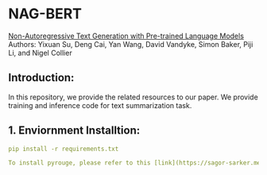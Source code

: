 # NAG-BERT
[Non-Autoregressive Text Generation with Pre-trained Language Models](https://arxiv.org/abs/2102.08220)
Authors: Yixuan Su, Deng Cai, Yan Wang, David Vandyke, Simon Baker, Piji Li, and Nigel Collier

## Introduction:
In this repository, we provide the related resources to our paper. We provide training and inference code for text summarization task.

## 1. Enviornment Installtion:
```yaml
pip install -r requirements.txt

To install pyrouge, please refer to this [link](https://sagor-sarker.medium.com/how-to-install-rouge-pyrouge-in-ubuntu-16-04-7f0ec1cda81b)
```



